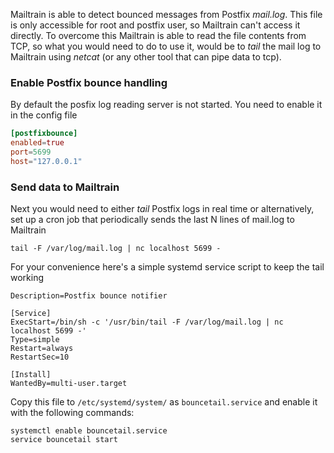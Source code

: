 Mailtrain is able to detect bounced messages from Postfix *mail.log*. This file is only accessible for root and postfix user, so Mailtrain can't access it directly. To overcome this Mailtrain is able to read the file contents from TCP, so what you would need to do to use it, would be to *tail* the mail log to Mailtrain using *netcat* (or any other tool that can pipe data to tcp).

### Enable Postfix bounce handling

By default the posfix log reading server is not started. You need to enable it in the config file

```toml
[postfixbounce]
enabled=true
port=5699
host="127.0.0.1"
```

### Send data to Mailtrain

Next you would need to either *tail* Postfix logs in real time or alternatively, set up a cron job that periodically sends the last N lines of mail.log to Mailtrain

```
tail -F /var/log/mail.log | nc localhost 5699 -
```

For your convenience here's a simple systemd service script to keep the tail working

```
Description=Postfix bounce notifier

[Service]
ExecStart=/bin/sh -c '/usr/bin/tail -F /var/log/mail.log | nc localhost 5699 -'
Type=simple
Restart=always
RestartSec=10

[Install]
WantedBy=multi-user.target
```

Copy this file to `/etc/systemd/system/` as `bouncetail.service` and enable it with the following commands:

```
systemctl enable bouncetail.service
service bouncetail start
```
